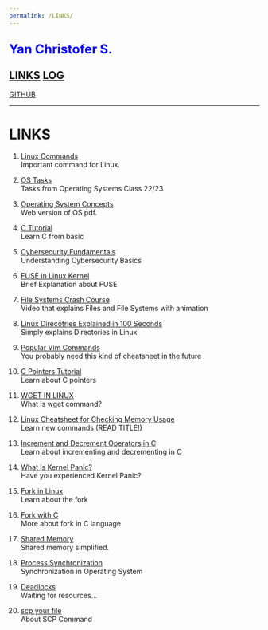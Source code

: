```yaml
---
permalink: /LINKS/
---
```

<span style="color:blue; font-weight:bold; font-size:larger;">Yan Christofer S.</span>
<br><br>
[LINKS](https://github.com/yancheesetofer/os222/blob/main/links.md)
[LOG](https://github.com/yancheesetofer/os222/blob/main/TXT/mylog.txt)
---
[GITHUB](https://github.com/yancheesetofer/os222)
<br>
<hr>

# LINKS

1. [Linux Commands](https://www.youtube.com/watch?v=ZtqBQ68cfJc)<br>
Important command for Linux.

2. [OS Tasks](https://osp4diss.vlsm.org/AOS.html)<br>
Tasks from Operating Systems Class 22/23

3. [Operating System Concepts](https://os.ecci.ucr.ac.cr/slides/Abraham-Silberschatz-Operating-System-Concepts-10th-2018.pdf)<br>
Web version of OS pdf.

4. [C Tutorial](https://www.learn-c.org)<br>
Learn C from basic

5. [Cybersecurity Fundamentals](https://www.youtube.com/watch?v=5MMoxyK1Y9o)<br>
Understanding Cybersecurity Basics

6. [FUSE in Linux Kernel](https://www.kernel.org/doc/html/latest/filesystems/fuse.html)<br>
Brief Explanation about FUSE

7. [File Systems Crash Course](https://www.youtube.com/watch?v=KN8YgJnShPM)<br>
Video that explains Files and File Systems with animation

8. [Linux Direcotries Explained in 100 Seconds](https://www.youtube.com/watch?v=42iQKuQodW4)<br>
Simply explains Directories in Linux

9. [Popular Vim Commands](https://www.keycdn.com/blog/vim-commands)<br>
You probably need this kind of cheatsheet in the future

10. [C Pointers Tutorial](https://www.w3schools.com/c/c_pointers.php)<br>
Learn about C pointers

11. [WGET IN LINUX](https://linuxize.com/post/wget-command-examples/)<br>
What is wget command?

12. [Linux Cheatsheet for Checking Memory Usage](https://www.linuxfoundation.org/blog/blog/classic-sysadmin-linux-101-5-commands-for-checking-memory-usage-in-linux)<br>
Learn new commands (READ TITLE!)

13. [Increment and Decrement Operators in C](https://byjus.com/gate/increment-and-decrement-operators-in-c/)<br>
Learn about incrementing and decrementing in C

14. [What is Kernel Panic?](https://www.techtarget.com/searchdatacenter/definition/kernel-panic)<br>
Have you experienced Kernel Panic?

15. [Fork in Linux](https://man7.org/linux/man-pages/man2/fork.2.html)<br>
Learn about the fork

16. [Fork with C](https://www.geeksforgeeks.org/fork-system-call/)<br>
More about fork in C language

17. [Shared Memory](https://www.tutorialspoint.com/inter_process_communication/inter_process_communication_shared_memory.htm)<br>
Shared memory simplified.

18. [Process Synchronization](https://www.studytonight.com/operating-system/process-synchronization)<br>
Synchronization in Operating System

19. [Deadlocks](https://www.javatpoint.com/os-deadlocks-introduction)<br>
Waiting for resources...

20. [scp your file](https://linuxize.com/post/how-to-use-scp-command-to-securely-transfer-files/)<br>
About SCP Command
